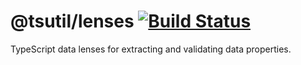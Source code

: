 # @tsutil/lenses [![Build Status](https://travis-ci.com/emeraldwalk/tsutil-lenses.svg?branch=master)](https://travis-ci.com/emeraldwalk/tsutil-lenses)
TypeScript data lenses for extracting and validating data properties.